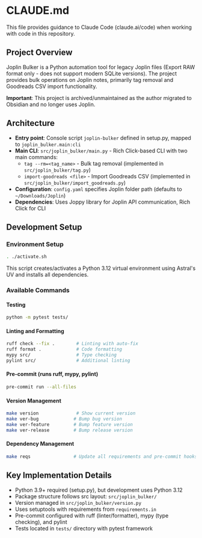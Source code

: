 # CLAUDE.md

This file provides guidance to Claude Code (claude.ai/code) when working with code in this repository.

## Project Overview

Joplin Bulker is a Python automation tool for legacy Joplin files (Export RAW format only - does not support modern SQLite versions). The project provides bulk operations on Joplin notes, primarily tag removal and Goodreads CSV import functionality.

**Important**: This project is archived/unmaintained as the author migrated to Obsidian and no longer uses Joplin.

## Architecture

- **Entry point**: Console script `joplin-bulker` defined in setup.py, mapped to `joplin_bulker.main:cli`
- **Main CLI**: `src/joplin_bulker/main.py` - Rich Click-based CLI with two main commands:
  - `tag --rm=<tag_name>` - Bulk tag removal (implemented in `src/joplin_bulker/tag.py`)
  - `import-goodreads <file>` - Import Goodreads CSV (implemented in `src/joplin_bulker/import_goodreads.py`)
- **Configuration**: `config.yaml` specifies Joplin folder path (defaults to `~/Downloads/Joplin`)
- **Dependencies**: Uses Joppy library for Joplin API communication, Rich Click for CLI

## Development Setup

### Environment Setup
```bash
. ./activate.sh
```
This script creates/activates a Python 3.12 virtual environment using Astral's UV and installs all dependencies.

### Available Commands

#### Testing
```bash
python -m pytest tests/
```

#### Linting and Formatting
```bash
ruff check --fix .        # Linting with auto-fix
ruff format .             # Code formatting
mypy src/                 # Type checking
pylint src/               # Additional linting
```

#### Pre-commit (runs ruff, mypy, pylint)
```bash
pre-commit run --all-files
```

#### Version Management
```bash
make version              # Show current version
make ver-bug             # Bump bug version
make ver-feature         # Bump feature version
make ver-release         # Bump release version
```

#### Dependency Management
```bash
make reqs                # Update all requirements and pre-commit hooks
```

## Key Implementation Details

- Python 3.9+ required (setup.py), but development uses Python 3.12
- Package structure follows src layout: `src/joplin_bulker/`
- Version managed in `src/joplin_bulker/version.py`
- Uses setuptools with requirements from `requirements.in`
- Pre-commit configured with ruff (linter/formatter), mypy (type checking), and pylint
- Tests located in `tests/` directory with pytest framework